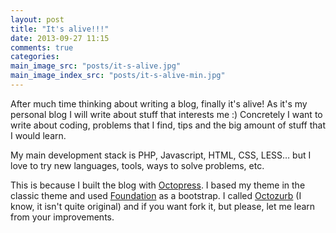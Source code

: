```yaml
---
layout: post
title: "It's alive!!!"
date: 2013-09-27 11:15
comments: true
categories: 
main_image_src: "posts/it-s-alive.jpg"
main_image_index_src: "posts/it-s-alive-min.jpg"
---
```



After much time thinking about writing a blog, finally it's alive! As it's my personal blog I will write about stuff that interests me :) Concretely I want to write about coding, problems that I find, tips and the big amount of stuff that I would learn.

My main development stack is PHP, Javascript, HTML, CSS, LESS… but I love to try new languages, tools, ways to solve problems, etc.

This is because I built the blog with [Octopress](http://octopress.org). I based my theme in the classic theme and used [Foundation](http://foundation.zurb.com) as a bootstrap. I called [Octozurb](https://github.com/pedronofuentes/octozurb) (I know, it isn't quite original) and if you want fork it, but please, let me learn from your improvements.
